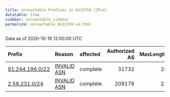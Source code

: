 ```yaml
---
title: Unreachable Prefixes in AS22769 (IPv4)
datatable: true
sidebar: unreachable_sidebar
permalink: unreachable_AS22769-v4.html
---
```


Data as of 2020-10-16 12:00:00 UTC


<div class="datatable-begin"></div>

| Prefix                                                   | Reason                                                                                                 | affected   |   Authorized AS |   MaxLength | Anchor                                         |   unreachable /24s |
|:---------------------------------------------------------|:-------------------------------------------------------------------------------------------------------|:-----------|----------------:|------------:|:-----------------------------------------------|-------------------:|
| [91.244.196.0/22](https://stat.ripe.net/91.244.196.0/22) | [INVALID ASN](https://rpki-validator.ripe.net/announcement-preview?asn=AS22769&prefix=91.244.196.0/22) | complete   |           31732 |          24 | [RIPE](unreachable_RIPE_NCC_RPKI_Root-v4.html) |                  4 |
| [2.58.231.0/24](https://stat.ripe.net/2.58.231.0/24)     | [INVALID ASN](https://rpki-validator.ripe.net/announcement-preview?asn=AS22769&prefix=2.58.231.0/24)   | complete   |          209178 |          22 | [RIPE](unreachable_RIPE_NCC_RPKI_Root-v4.html) |                  1 |

<div class="datatable-end"></div>